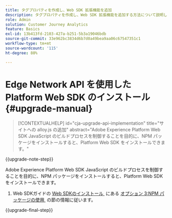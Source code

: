 ```yaml
---
title: タグプロパティを作成し、Web SDK 拡張機能を追加
description: タグプロパティを作成し、Web SDK 拡張機能を追加する方法について説明します
role: Admin
solution: Customer Journey Analytics
feature: Basics
exl-id: 13b413fd-2103-427a-b251-5b3a19046bdb
source-git-commit: 33e962bc3834d6b7d0a49bea9aa06c67547351c1
workflow-type: tm+mt
source-wordcount: '115'
ht-degree: 80%

---
```


# Edge Network API を使用した Platform Web SDK のインストール {#upgrade-manual}

<!-- markdownlint-disable MD034 -->

>[!CONTEXTUALHELP]
>id="cja-upgrade-api-implementation"
>title="サイトへの alloy.js の追加"
>abstract="Adobe Experience Platform Web SDK JavaScript のビルドプロセスを制御することを目的に、NPM パッケージをインストールすると、Platform Web SDK をインストールできます。"

<!-- markdownlint-enable MD034 -->

{{upgrade-note-step}}

Adobe Experience Platform Web SDK JavaScript のビルドプロセスを制御することを目的に、NPM パッケージをインストールすると、Platform Web SDK をインストールできます。

1. Web SDKガイドの [Web SDKのインストール &#x200B;](https://experienceleague.adobe.com/ja/docs/experience-platform/edge/fundamentals/installing-the-sdk#option-3-using-the-npm-package) にある [&#x200B; オプション 3:NPM パッケージの使用 &#x200B;](https://experienceleague.adobe.com/ja/docs/experience-platform/edge/fundamentals/installing-the-sdk) の節の情報に従います。

{{upgrade-final-step}}

